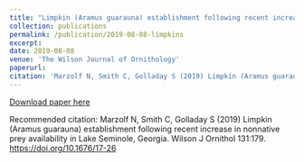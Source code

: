 ```yaml
---
title: "Limpkin (Aramus guarauna) establishment following recent increase in nonnative prey availability in Lake Seminole, Georgia"
collection: publications
permalink: /publication/2019-08-08-limpkins
excerpt: 
date: 2019-08-08
venue: 'The Wilson Journal of Ornithology'
paperurl: 
citation: 'Marzolf N, Smith C, Golladay S (2019) Limpkin (Aramus guarauna) establishment following recent increase in nonnative prey availability in Lake Seminole, Georgia. Wilson J Ornithol 131:179. https://doi.org/10.1676/17-26'
---
```

[Download paper here](http://nmarzolf91.github.io/files/Marzolf_et_al_2019.pdf)

Recommended citation: Marzolf N, Smith C, Golladay S (2019) Limpkin (Aramus guarauna) establishment following recent increase in nonnative prey availability in Lake Seminole, Georgia. Wilson J Ornithol 131:179. https://doi.org/10.1676/17-26

